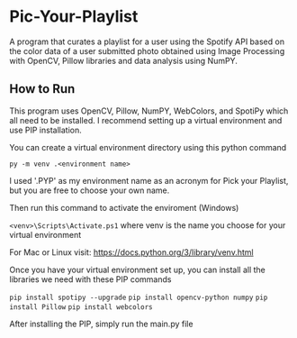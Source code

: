 # Pic-Your-Playlist
A program that curates a playlist for a user using the Spotify API based on the color data of a user submitted photo obtained using Image Processing with OpenCV, Pillow libraries and data analysis using NumPY.

## How to Run

This program uses OpenCV, Pillow, NumPY, WebColors, and SpotiPy which all need to be installed. I recommend setting up a virtual environment and use PIP installation.

You can create a virtual environment directory using this python command 

`py -m venv .<environment name>`

I used '.PYP' as my environment name as an acronym for Pick your Playlist, but you are free to choose your own name.

Then run this command to activate the enviroment (Windows)

`<venv>\Scripts\Activate.ps1` where venv is the name you choose for your virtual environment

For Mac or Linux visit: https://docs.python.org/3/library/venv.html

Once you have your virtual environment set up, you can install all the libraries we need with these PIP commands

`pip install spotipy --upgrade`
`pip install opencv-python numpy`
`pip install Pillow`
`pip install webcolors`

After installing the PIP, simply run the main.py file

